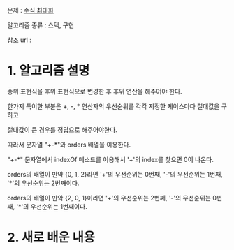 문제 : [수식 최대화](https://programmers.co.kr/learn/courses/30/lessons/67257)

알고리즘 종류 : 스택, 구현

참조 url :

# 1. 알고리즘 설명

중위 표현식을 후위 표현식으로 변경한 후 후위 연산을 해주어야 한다.

한가지 특이한 부분은 +, -, * 연산자의 우선순위를 각각 지정한 케이스마다 절대값을 구하고

절대값이 큰 경우를 정답으로 해주어야한다.

따라서 문자열 "+-*"와 orders 배열을 이용한다.

"+-*" 문자열에서 indexOf 메소드를 이용해서 '+'의 index를 찾으면 0이 나온다.

orders의 배열이 만약 {0, 1, 2}라면 '+'의 우선순위는 0번째, '-'의 우선순위는 1번째, '*'의 우선순위는 2번째이다.

orders의 배열이 만약 {2, 0, 1}이라면 '+'의 우선순위는 2번째, '-'의 우선순위는 0번째, '*'의 우선순위는 1번째이다.

# 2. 새로 배운 내용
